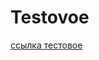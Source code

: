 # Testovoe
[ссылка тестовое](https://docs.google.com/spreadsheets/d/1IaO4rcEsY0SoljsO5mKbe6HfAm1jnrEUhzmUQrccAdo/edit?usp=sharing)
